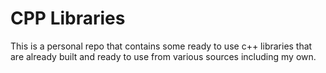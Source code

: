 # CPP Libraries

This is a personal repo that contains some ready to use c++ libraries that
are already built and ready to use from various sources including my own.
